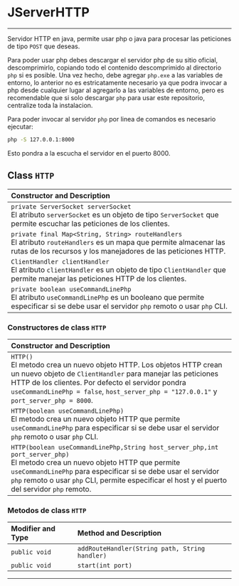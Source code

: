 # JServerHTTP

----

Servidor HTTP en java, permite usar php o java para procesar las peticiones de tipo `POST` que deseas.

Para poder usar php debes descargar el servidor php de su sitio oficial, descomprimirlo, copiando todo el contenido descomprimido al directorio `php` si es posible.
Una vez hecho, debe agregar `php.exe` a las variables de entorno, lo anterior no es estricatamente necesario ya que podra invocar a php desde cualquier lugar al agregarlo a las variables de entorno, pero es recomendable que si solo descargar `php` para usar este repositorio, centralize toda la instalacion.

Para poder invocar al servidor `php` por linea de comandos es necesario ejecutar:
```bash
php -S 127.0.0.1:8000
```
Esto pondra a la escucha el servidor en el puerto 8000.

## Class `HTTP`

|Constructor and Description|
|:---|
|``private ServerSocket serverSocket``<br>El atributo `serverSocket` es un objeto de tipo `ServerSocket` que permite escuchar las peticiones de los clientes.|
|``private final Map<String, String> routeHandlers``<br>El atributo `routeHandlers` es un mapa que permite almacenar las rutas de los recursos y los manejadores de las peticiones HTTP.|
|``ClientHandler clientHandler``<br>El atributo `clientHandler` es un objeto de tipo `ClientHandler` que permite manejar las peticiones HTTP de los clientes.|
|``private boolean useCommandLinePhp``<br>El atributo `useCommandLinePhp` es un booleano que permite especificar si se debe usar el servidor `php` remoto o usar `php` CLI.|

### Constructores de class `HTTP`

|Constructor and Description|
|:---|
|`HTTP()` <br>El metodo crea un nuevo objeto HTTP. Los objetos HTTP crean un nuevo objeto de `ClientHandler` para manejar las peticiones HTTP de los clientes. Por defecto el servidor pondra `useCommandLinePhp = false`, `host_server_php = "127.0.0.1"` y `port_server_php = 8000`. |
|`HTTP(boolean useCommandLinePhp)`<br>El metodo crea un nuevo objeto HTTP que permite `useCommandLinePhp` para especificar si se debe usar el servidor ``php`` remoto o usar ``php`` CLI.|
|`HTTP(boolean useCommandLinePhp,String host_server_php,int port_server_php)`<br>El metodo crea un nuevo objeto HTTP que permite `useCommandLinePhp` para especificar si se debe usar el servidor ``php`` remoto o usar ``php`` CLI, permite especificar el host y el puerto del servidor ``php`` remoto.|


### Metodos de class `HTTP`

|Modifier and Type|Method and Description|
|:---|:----|
|``public void``|``addRouteHandler(String path, String handler)``|
|`public void`|`start(int port)`|


----